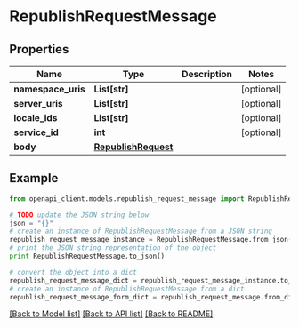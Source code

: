 # RepublishRequestMessage


## Properties
Name | Type | Description | Notes
------------ | ------------- | ------------- | -------------
**namespace_uris** | **List[str]** |  | [optional] 
**server_uris** | **List[str]** |  | [optional] 
**locale_ids** | **List[str]** |  | [optional] 
**service_id** | **int** |  | [optional] 
**body** | [**RepublishRequest**](RepublishRequest.md) |  | 

## Example

```python
from openapi_client.models.republish_request_message import RepublishRequestMessage

# TODO update the JSON string below
json = "{}"
# create an instance of RepublishRequestMessage from a JSON string
republish_request_message_instance = RepublishRequestMessage.from_json(json)
# print the JSON string representation of the object
print RepublishRequestMessage.to_json()

# convert the object into a dict
republish_request_message_dict = republish_request_message_instance.to_dict()
# create an instance of RepublishRequestMessage from a dict
republish_request_message_form_dict = republish_request_message.from_dict(republish_request_message_dict)
```
[[Back to Model list]](../README.md#documentation-for-models) [[Back to API list]](../README.md#documentation-for-api-endpoints) [[Back to README]](../README.md)


